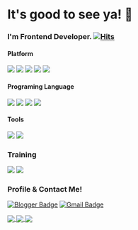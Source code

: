 # It's good to see ya! 👋

### I'm Frontend Developer.  [![Hits](https://hits.seeyoufarm.com/api/count/incr/badge.svg?url=https%3A%2F%2Fgithub.com%2Fwhatamelon)](https://hits.seeyoufarm.com)

#### Platform

<img src="https://img.shields.io/badge/-Flutter-02569B.svg?logo=flutter&style=plastic">  <img src="https://img.shields.io/badge/-Nuxt.js-00C58E.svg?logo=Nuxt.js&style=plastic">  <img src="https://img.shields.io/badge/-Vue.js-4FC08D?logo=Vue.js&style=plastic">  <img src="https://img.shields.io/badge/-Git-F05032.svg?logo=git&style=plastic"> <img src="https://img.shields.io/badge/-Firebase-FFCA28.svg?logo=firebase&style=plastic"> 

#### Programing Language

 <img src="https://img.shields.io/badge/-Dart-00599C.svg?logo=dart&style=plastic"> <img src="https://img.shields.io/badge/-JavaScript-F7DF1E.svg?logo=JavaScript&style=plastic"> <img src="https://img.shields.io/badge/-Python-3776AB.svg?logo=Python&style=plastic"> <img src="https://img.shields.io/badge/-Java-007396.svg?logo=java&style=plastic"> 


#### Tools

<img src="https://img.shields.io/badge/-Visual Studio Code-007ACC.svg?logo=visual-studio-code&style=plastic"> <img src="https://img.shields.io/badge/-Android Studio-3DDC84.svg?logo=android-studio&style=plastic">

### Training

<img src="https://img.shields.io/badge/-Jekyll-CC0000.svg?logo=Jekyll&style=plastic"> <img src="https://img.shields.io/badge/-Haskell-5D4F85.svg?logo=Haskell&style=plastic">

### Profile & Contact Me!
[![Blogger Badge](https://img.shields.io/badge/-Blogger-FF5722.svg?logo=Blogger-studio&style=plastic)](https://summerclout.dev) [![Gmail Badge](https://img.shields.io/badge/-Gmail-D14836.svg?logo=gmail&style=plastic&link=mailto:rlawjdxo88@gmail.com)](mailto:whatup@summerclout.dev)








<a href="https://github.com/whatamelon?tab=repositories">
  <img align="center" src="https://github-readme-stats.anuraghazra1.vercel.app/api/top-langs/?username=whatamelon&theme=light&hide_langs_below=0&title_color=000" />
</a>

<a href="https://github.com/whatamelon">
  <img align="center" src="https://github-readme-stats.anuraghazra1.vercel.app/api?username=whatamelon&show_icons=false&theme=light&line_height=40&title_color=7221ff"
</a>

<a href="https://github.com/whatamelon/flutter_dropdown_below">
  <img align="center" src="https://github-readme-stats.anuraghazra1.vercel.app/api/pin/?username=whatamelon&repo=flutter_dropdown_below&theme=light&title_color=0084ff" />
</a>

